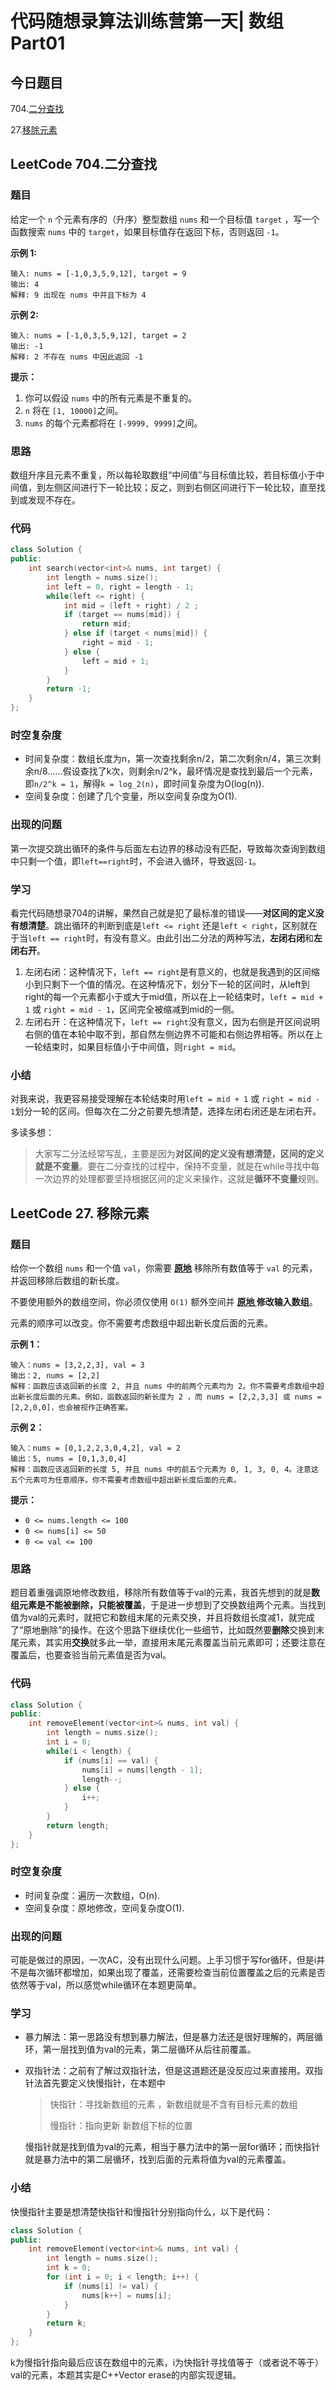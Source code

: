 # **代码随想录算法训练营第一天| 数组Part01**

## 今日题目

704.[二分查找](https://leetcode.cn/problems/binary-search/)

27.[移除元素](https://leetcode.cn/problems/remove-element/)

## LeetCode 704.二分查找

### 题目

给定一个 `n` 个元素有序的（升序）整型数组 `nums` 和一个目标值 `target` ，写一个函数搜索 `nums` 中的 `target`，如果目标值存在返回下标，否则返回 `-1`。

**示例 1:**

```
输入: nums = [-1,0,3,5,9,12], target = 9
输出: 4
解释: 9 出现在 nums 中并且下标为 4
```

**示例 2:**

```
输入: nums = [-1,0,3,5,9,12], target = 2
输出: -1
解释: 2 不存在 nums 中因此返回 -1
```

**提示：**

1. 你可以假设 `nums` 中的所有元素是不重复的。
2. `n` 将在 `[1, 10000]`之间。
3. `nums` 的每个元素都将在 `[-9999, 9999]`之间。

[代码随想录]: https://programmercarl.com/0704.%E4%BA%8C%E5%88%86%E6%9F%A5%E6%89%BE.html#%E7%AE%97%E6%B3%95%E5%85%AC%E5%BC%80%E8%AF%BE	"代码随想录"

### 思路

数组升序且元素不重复，所以每轮取数组“中间值”与目标值比较，若目标值小于中间值，到左侧区间进行下一轮比较；反之，则到右侧区间进行下一轮比较，直至找到或发现不存在。

### 代码

```c++
class Solution {
public:
    int search(vector<int>& nums, int target) {
        int length = nums.size();
        int left = 0, right = length - 1;
        while(left <= right) {
            int mid = (left + right) / 2 ;
            if (target == nums[mid]) {
                return mid;
            } else if (target < nums[mid]) {
                right = mid - 1;
            } else {
                left = mid + 1;
            }
        }
        return -1;
    }
};
```

### 时空复杂度

- 时间复杂度：数组长度为n，第一次查找剩余n/2，第二次剩余n/4，第三次剩余n/8……假设查找了k次，则剩余n/2^k，最坏情况是查找到最后一个元素，即`n/2^k = 1`，解得`k = log_2(n)`，即时间复杂度为O(log(n)).
- 空间复杂度：创建了几个变量，所以空间复杂度为O(1).

### 出现的问题

第一次提交跳出循环的条件与后面左右边界的移动没有匹配，导致每次查询到数组中只剩一个值，即`left==right`时，不会进入循环，导致返回`-1`。

### 学习

看完代码随想录704的讲解，果然自己就是犯了最标准的错误——**对区间的定义没有想清楚**。跳出循环的判断到底是`left <= right` 还是`left < right`，区别就在于当`left == right`时，有没有意义。由此引出二分法的两种写法，**左闭右闭**和**左闭右开**。

1. 左闭右闭：这种情况下，`left == right`是有意义的，也就是我遇到的区间缩小到只剩下一个值的情况。在这种情况下，划分下一轮的区间时，从left到right的每一个元素都小于或大于mid值，所以在上一轮结束时，`left = mid + 1` 或 `right = mid - 1`，区间完全被缩减到mid的一侧。
2. 左闭右开：在这种情况下，`left == right`没有意义，因为右侧是开区间说明右侧的值在本轮中取不到，那自然左侧边界不可能和右侧边界相等。所以在上一轮结束时，如果目标值小于中间值，则`right = mid`。

### 小结

对我来说，我更容易接受理解在本轮结束时用`left = mid + 1` 或 `right = mid - 1`划分一轮的区间。但每次在二分之前要先想清楚，选择左闭右闭还是左闭右开。

多读多想：

> 大家写二分法经常写乱，主要是因为**对区间的定义没有想清楚，区间的定义就是不变量**。要在二分查找的过程中，保持不变量，就是在while寻找中每一次边界的处理都要坚持根据区间的定义来操作，这就是**循环不变量**规则。



## LeetCode 27. 移除元素

### 题目

给你一个数组 `nums` 和一个值 `val`，你需要 **[原地](https://baike.baidu.com/item/原地算法)** 移除所有数值等于 `val` 的元素，并返回移除后数组的新长度。

不要使用额外的数组空间，你必须仅使用 `O(1)` 额外空间并 **[原地 ](https://baike.baidu.com/item/原地算法)修改输入数组**。

元素的顺序可以改变。你不需要考虑数组中超出新长度后面的元素。

**示例 1：**

```
输入：nums = [3,2,2,3], val = 3
输出：2, nums = [2,2]
解释：函数应该返回新的长度 2, 并且 nums 中的前两个元素均为 2。你不需要考虑数组中超出新长度后面的元素。例如，函数返回的新长度为 2 ，而 nums = [2,2,3,3] 或 nums = [2,2,0,0]，也会被视作正确答案。
```

**示例 2：**

```
输入：nums = [0,1,2,2,3,0,4,2], val = 2
输出：5, nums = [0,1,3,0,4]
解释：函数应该返回新的长度 5, 并且 nums 中的前五个元素为 0, 1, 3, 0, 4。注意这五个元素可为任意顺序。你不需要考虑数组中超出新长度后面的元素。
```

**提示：**

- `0 <= nums.length <= 100`
- `0 <= nums[i] <= 50`
- `0 <= val <= 100`

### 思路

题目着重强调原地修改数组，移除所有数值等于val的元素，我首先想到的就是**数组元素是不能被删除，只能被覆盖**，于是进一步想到了交换数组两个元素。当找到值为val的元素时，就把它和数组末尾的元素交换，并且将数组长度减1，就完成了“原地删除”的操作。在这个思路下继续优化一些细节，比如既然要**删除**交换到末尾元素，其实用**交换**就多此一举，直接用末尾元素覆盖当前元素即可；还要注意在覆盖后，也要查验当前元素值是否为val。

### 代码

```c++
class Solution {
public:
    int removeElement(vector<int>& nums, int val) {
        int length = nums.size();
        int i = 0;
        while(i < length) {
            if (nums[i] == val) {
                nums[i] = nums[length - 1];
                length--;
            } else {
                i++;
            }
        }
        return length;
    }
};
```

### 时空复杂度

- 时间复杂度：遍历一次数组，O(n).
- 空间复杂度：原地修改，空间复杂度O(1).

### 出现的问题

可能是做过的原因，一次AC，没有出现什么问题。上手习惯于写for循环，但是i并不是每次循环都增加，如果出现了覆盖，还需要检查当前位置覆盖之后的元素是否依然等于val，所以感觉while循环在本题更简单。

### 学习

- 暴力解法：第一思路没有想到暴力解法，但是暴力法还是很好理解的，两层循环，第一层找到值为val的元素，第二层循环从后往前覆盖。

- 双指针法：之前有了解过双指针法，但是这道题还是没反应过来直接用。双指针法首先要定义快慢指针，在本题中

  > 快指针：寻找新数组的元素 ，新数组就是不含有目标元素的数组
  >
  > 慢指针：指向更新 新数组下标的位置

  慢指针就是找到值为val的元素，相当于暴力法中的第一层for循环；而快指针就是暴力法中的第二层循环，找到后面的元素将值为val的元素覆盖。

### 小结

快慢指针主要是想清楚快指针和慢指针分别指向什么，以下是代码：

```c++
class Solution {
public:
    int removeElement(vector<int>& nums, int val) {
        int length = nums.size();
        int k = 0;
        for (int i = 0; i < length; i++) {
            if (nums[i] != val) {
                nums[k++] = nums[i];
            }
        }
        return k;
    }
};
```

k为慢指针指向最后应该在数组中的元素，i为快指针寻找值等于（或者说不等于）val的元素，本题其实是C++Vector erase的内部实现逻辑。
